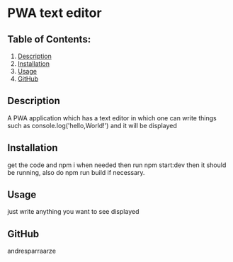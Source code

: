 # PWA text editor

  ## Table of Contents:
  1. [Description](#description) 
  2. [Installation](#Installation)
  3. [Usage](#Usage)  
  4. [GitHub](#GitHub)

## Description
A PWA application which has a text editor in which one can write things such as console.log('hello,World!') and it will be displayed 

## Installation
get the code and npm i when needed then run npm start:dev then it should be running, also do npm run build if necessary.

## Usage
just write anything you want to see displayed

## GitHub
andresparraarze